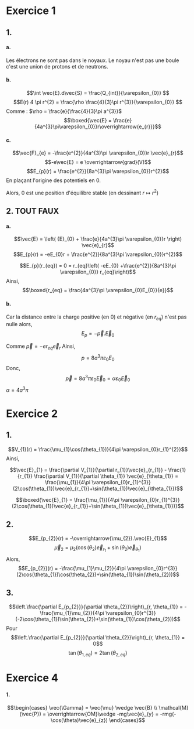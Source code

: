 # Exercice 1
## 1.
#### a.
Les électrons ne sont pas dans le noyaux. 
Le noyau n'est pas une boule c'est une union de protons et de neutrons.

#### b.
$$\int \vec{E}.d\vec{S} = \frac{Q_{int}}{\varepsilon_{0}} $$
$$E(r) 4 \pi r^{2} = \frac{\rho  \frac{4}{3}\pi r^{3}}{\varepsilon_{0}} $$
Comme : $\rho = \frac{e}{\frac{4}{3}\pi a^{3}}$
$$\boxed{\vec{E} = \frac{e}{4a^{3}\pi\varepsilon_{0}}r\overrightarrow{e_{r}}}$$

#### c.
$$\vec{F}_{e} = -\frac{e^{2}}{4a^{3}\pi \varepsilon_{0}}r \vec{e}_{r}$$
$$-e\vec{E} = e \overrightarrow{grad}(V)$$
$$E_{p}(r) = \frac{e^{2}}{8a^{3}\pi \varepsilon_{0}}r^{2}$$
En plaçant l'origine des potentiels en $0$.

Alors, $0$ est une position d'équilibre stable (en dessinant $r \mapsto r^{2}$)
	
## 2. TOUT FAUX
#### a. 
$$\vec{E} = \left( {E}_{0} + \frac{e}{4a^{3}\pi \varepsilon_{0}}r \right) \vec{e}_{r}$$
$$E_{p}(r) = -eE_{0}r + \frac{e^{2}}{8a^{3}\pi \varepsilon_{0}}r^{2}$$

$$E_{p}(r_{eq}) = 0 = r_{eq}\left( -eE_{0} +\frac{e^{2}}{8a^{3}\pi \varepsilon_{0}} r_{eq}\right)$$
Ainsi, 
$$\boxed{r_{eq} = \frac{4a^{3}\pi \varepsilon_{0}E_{0}}{e}}$$

#### b.
Car la distance entre la charge positive (en 0) et négative (en $r_{eq}$) n'est pas nulle alors, 
$$E_{p} = -\vec{p}.\vec{E}_{0}$$

Comme $\vec{p} = -er_{eq}\vec{e}_{r}$
Ainsi, 
$$p = 8a^{3}\pi \varepsilon_{0}E_{0}$$
Donc, 
$$\vec{p} = 8a^{3}\pi \varepsilon_{0}\vec{E}_{0} = \alpha \varepsilon_{0} \vec{E}_{0}$$
$\alpha = 4a^{3}\pi$

# Exercice 2
## 1.
$$V_{1}(r) = \frac{\mu_{1}\cos(\theta_{1})}{4\pi \varepsilon_{0}r_{1}^{2}}$$
Ainsi, 

$$\vec{E}_{1} = \frac{\partial V_{1}}{\partial r_{1}}\vec{e}_{r_{1}} - \frac{1}{r_{1}} \frac{\partial V_{1}}{\partial \theta_{1}} \vec{e}_{\theta_{1}} = \frac{\mu_{1}}{4\pi \varepsilon_{0}r_{1}^{3}}(2\cos(\theta_{1})\vec{e}_{r_{1}}+\sin(\theta_{1})\vec{e}_{\theta_{1}})$$

$$\boxed{\vec{E}_{1} = \frac{\mu_{1}}{4\pi \varepsilon_{0}r_{1}^{3}}(2\cos(\theta_{1})\vec{e}_{r_{1}}+\sin(\theta_{1})\vec{e}_{\theta_{1}})}$$

## 2.
$$E_{p_{2}}(r) = -\overrightarrow{\mu_{2}}.\vec{E}_{1}$$
$$\vec{\mu}_{2} = \mu_{2}(\cos(\theta_{2})\vec{e}_{r_{1}}+\sin(\theta_{2})\vec{e}_{\theta_{1}})$$
Alors, 
$$E_{p_{2}}(r) = -\frac{\mu_{1}\mu_{2}}{4\pi \varepsilon_{0}r^{3}}(2\cos(\theta_{1})\cos(\theta_{2})+\sin(\theta_{1})\sin(\theta_{2}))$$



## 3.
$$\left.\frac{\partial E_{p_{2}}}{\partial \theta_{2}}\right)_{r, \theta_{1}} = -\frac{\mu_{1}\mu_{2}}{4\pi \varepsilon_{0}r^{3}}(-2\cos(\theta_{1})\sin(\theta_{2})+\sin(\theta_{1})\cos(\theta_{2}))$$
Pour
$$\left.\frac{\partial E_{p_{2}}}{\partial \theta_{2}}\right)_{r, \theta_{1}} = 0$$
$$\tan(\theta_{1, eq}) = 2\tan(\theta_{2, eq})$$

# Exercice 4
#### 1.
$$\begin{cases}
\vec{\Gamma} = \vec{\mu} \wedge \vec{B} \\
\mathcal{M}(\vec{P}) = \overrightarrow{OM}\wedge -mg\vec{e}_{y} = -rmg(-\cos(\theta)\vec{e}_{z})
\end{cases}$$